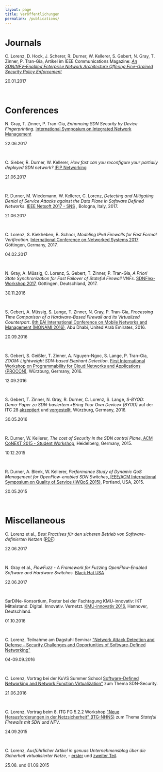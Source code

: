 ```yaml
---
layout: page
title: Veröffentlichungen
permalink: /publications/
---
```



<h1>Journals</h1>

C. Lorenz, D. Hock, J. Scherer, R. Durner, W. Kellerer, S. Gebert, N. Gray, T. Zinner, P. Tran-Gia, Artikel im  IEEE Communications Magazine:  <a href="http://ieeexplore.ieee.org/document/7828267/"><em>An SDN/NFV-Enabled Enterprise Network Architecture Offering Fine-Grained Security Policy Enforcement</em></a>
<p class="post-meta">20.01.2017</p><br>


<h1>Conferences</h1>

N. Gray, T. Zinner, P. Tran-Gia, <em>Enhancing SDN Security by Device Fingerprinting</em>. <a href="http://im2017.ieee-im.org/"> International Symposium on Integrated Network Management</a>
<p class="post-meta">22.06.2017</p><br>

C. Sieber, R. Durner, W. Kellerer, <em>How fast can you reconfigure your partially deployed SDN network?</em> <a href="http://networking.ifip.org/2017/">IFIP Networking</a>
<p class="post-meta">21.06.2017</p><br>

R. Durner, M. Wiedemann, W. Kellerer, C. Lorenz, <em>Detecting and Mitigating Denial of Service Attacks against the Data Plane in Software Defined Networks</em>. <a href="http://http://sns2017.eu/">IEEE Netsoft 2017 - SNS</a> , Bologna, Italy, 2017.
<p class="post-meta">21.06.2017</p><br>

C. Lorenz, S. Kiekheben, B. Schnor, <em>Modeling IPv6 Firewalls for Fast Formal Verification</em>. <a href="http://netsys17.uni-goettingen.de/">International Conference on Networked Systems 2017</a> Göttingen, Germany, 2017.
<p class="post-meta">04.02.2017</p><br>

N. Gray, A. Müssig, C. Lorenz, S. Gebert, T. Zinner, P. Tran-Gia, <em>A Priori State Synchronization for Fast Failover of Stateful Firewall VNFs</em>. <a href="http://sdnflex.org/">SDNFlex-Workshop 2017</a>, Göttingen, Deutschland, 2017.
<p class="post-meta">30.11.2016</p><br>

S. Gebert, A. Müssig, S. Lange, T. Zinner, N. Gray, P. Tran-Gia, <em>Processing Time Comparison of a Hardware-Based Firewall and its Virtualized Counterpart</em>. <a href="http://mon-ami.org/2016/show/accepted-papers">8th EAI International Conference on Mobile Networks and Management (MONAMI 2016)</a>, Abu Dhabi, United Arab Emirates, 2016.
<p class="post-meta">20.09.2016</p><br>

S. Gebert, S. Geißler, T. Zinner, A. Nguyen-Ngoc, S. Lange, P. Tran-Gia, <em>ZOOM: Lightweight SDN-based Elephant Detection</em>. <a href="http://procon-workshop.com/">First International Workshop on Programmability for Cloud Networks and Applications (PROCON)</a>, Würzburg, Germany, 2016.
<p class="post-meta">12.09.2016</p><br>

S. Gebert, T. Zinner, N. Gray, R. Durner, C. Lorenz, S. Lange, <em>S-BYOD: Demo-Paper zu SDN-basiertem »Bring Your Own Device« (BYOD)</em> auf der ITC 28 <a href="/project/2016/05/30/sbyod-demo-itc.html">akzeptiert</a> und <a href="https://itc28.org/en/schedule/conference-program.html">vorgestellt</a>, Würzburg, Germany, 2016.
<p class="post-meta">30.05.2016</p><br>

R. Durner, W. Kellerer, <em>The cost of Security in the SDN control Plane</em>,<a href="http://conferences2.sigcomm.org/co-next/2015/#!/home"> ACM CoNEXT 2015 - Student Workshop</a>, Heidelberg, Germany, 2015.
<p class="post-meta">10.12.2015</p><br>

R. Durner, A. Blenk, W. Kellerer, <em>Performance Study of Dynamic QoS Management for OpenFlow-enabled SDN Switches</em>,<a href="http://iwqos2015.ieee-iwqos.org/"> IEEE/ACM International Symposium on Quality of Service (IWQoS 2015)</a>, Portland, USA, 2015.
<p class="post-meta">20.05.2015</p><br>


<h1>Miscellaneous</h1>

C. Lorenz et al., <em>Best Practises für den sicheren Betrieb von Software-definierten Netzen</em> (<a href="/assets/docs/bp-sdnsec.pdf">PDF</a>)
<p class="post-meta">22.06.2017</p><br>

N. Gray et al., <em>FlowFuzz - A Framework for Fuzzing OpenFlow-Enabled Software and Hardware Switches.</em> <a href="https://www.blackhat.com/us-17/"> Black Hat USA</a>
<p class="post-meta">22.06.2017</p><br>

SarDiNe-Konsortium, Poster bei der Fachtagung KMU-innovativ: IKT Mittelstand: Digital. Innovativ. Vernetzt. <a href="http://www.softwaresysteme.pt-dlr.de/de/fachtagung-2016.php">KMU-innovativ 2016</a>, Hannover, Deutschland.
<p class="post-meta">01.10.2016</p><br>

C. Lorenz, Teilnahme am Dagstuhl Seminar <a href="http://www.dagstuhl.de/de/programm/kalender/semhp/?semnr=16361">"Network Attack Detection and Defense - Security Challenges and Opportunities of Software-Defined Networking"</a>
<p class="post-meta">04-09.09.2016</p><br>

C. Lorenz, Vortrag bei der KuVS Summer School <a href="https://cs.uni-paderborn.de/cn/events/kuvs2016/">Software-Defined Networking and Network Function Virtualization"</a> zum Thema SDN-Security.
<p class="post-meta">21.06.2016</p><br>

C. Lorenz, Vortrag beim 8. ITG FG 5.2.2 Workshop <a href="http://kn.inf.uni-tuebingen.de/ITG-NHNS-2015">"Neue Herausforderungen in der Netzsicherheit" (ITG-NHNS)</a> zum Thema <em>Stateful Firewalls mit SDN und NFV</em>.
<p class="post-meta">24.09.2015</p><br>

C. Lorenz, <em>Ausführlicher Artikel in genuas Unternehmensblog über die Sicherheit virtualisierter Netze</em>, - <a href="https://blog.genua.de/blog/post/sardine-forschung-fuer-die-sicherheit-virtualisierter-netze-teil-1.html">erster</a> und <a href="https://blog.genua.de/blog/post/sardine-forschung-fuer-die-sicherheit-virtualisierter-netze-teil-2.html">zweiter Teil</a>.
<p class="post-meta">25.08. und 01.09.2015</p>
